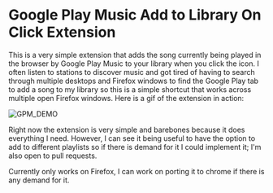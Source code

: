 # Google Play Music Add to Library On Click Extension

This is a very simple extension that adds the song currently being played in the browser by Google Play Music to your library when you click the icon.
I often listen to stations to discover music and got tired of having to search through multiple desktops and Firefox windows to find the Google Play tab to add a song to my library so this is a simple shortcut that works across multiple open Firefox windows. Here is a gif
of the extension in action:

![GPM_DEMO](https://user-images.githubusercontent.com/36014115/39150081-03e1d4d8-46f6-11e8-8203-13c2b29653f0.gif)

Right now the extension is very simple and barebones because it does everything I need. However, I can see it being useful to have the option to add to different playlists so if there is demand for it I could implement it; I'm also open to pull requests.

Currently only works on Firefox, I can work on porting it to chrome if there is any demand for it.

